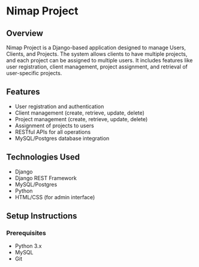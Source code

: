# Nimap Project

## Overview

Nimap Project is a Django-based application designed to manage Users, Clients, and Projects. The system allows clients to have multiple projects, and each project can be assigned to multiple users. It includes features like user registration, client management, project assignment, and retrieval of user-specific projects.

## Features

- User registration and authentication
- Client management (create, retrieve, update, delete)
- Project management (create, retrieve, update, delete)
- Assignment of projects to users
- RESTful APIs for all operations
- MySQL/Postgres database integration

## Technologies Used

- Django
- Django REST Framework
- MySQL/Postgres
- Python
- HTML/CSS (for admin interface)

## Setup Instructions

### Prerequisites

- Python 3.x
- MySQL
- Git
